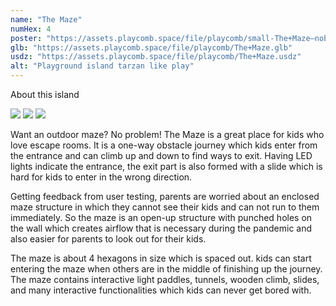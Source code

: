 ```yaml
---
name: "The Maze"
numHex: 4
poster: "https://assets.playcomb.space/file/playcomb/small-The+Maze—nobackground.png"
glb: "https://assets.playcomb.space/file/playcomb/The+Maze.glb"
usdz: "https://assets.playcomb.space/file/playcomb/The+Maze.usdz"
alt: "Playground island tarzan like play"
---
```


About this island

![](https://assets.playcomb.space/file/playcomb/Maze+materials.png)
![](https://assets.playcomb.space/file/playcomb/The+Maze1.png)
![](https://assets.playcomb.space/file/playcomb/The+Maze2.png)

Want an outdoor maze? No problem! The Maze is a great place for kids who love escape rooms. It is a one-way obstacle journey which kids enter from the entrance and can climb up and down to find ways to exit. Having LED lights indicate the entrance, the exit part is also formed with a slide which is hard for kids to enter in the wrong direction. 
 
Getting feedback from user testing, parents are worried about an enclosed maze structure in which they cannot see their kids and can not run to them immediately. So the maze is an open-up structure with punched holes on the wall which creates airflow that is necessary during the pandemic and also easier for parents to look out for their kids.  

The maze is about 4 hexagons in size which is spaced out. kids can start entering the maze when others are in the middle of finishing up the journey. The maze contains interactive light paddles, tunnels, wooden climb, slides, and many interactive functionalities which kids can never get bored with.
